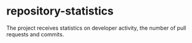 # repository-statistics
The project receives statistics on developer activity, the number of pull requests and commits.
